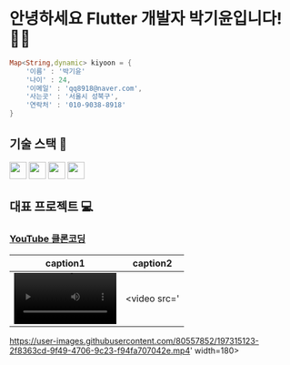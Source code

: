 # 안녕하세요 Flutter 개발자 박기윤입니다! 🙌🏼

```dart
Map<String,dynamic> kiyoon = {
    '이름' : '박기윤'
    '나이' : 24,
    '이메일' : 'qq8918@naver.com',
    '사는곳' : '서울시 성북구',
    '연락처' : '010-9038-8918'
}
```

## 기술 스택 📕
<span>
<img style src="https://img.shields.io/badge/Flutter-02569B?style=flat-square&logo=flutter&logoColor=white" height = 30 /> 
<img src="https://img.shields.io/badge/Dart-0175C2?style=flat-square&logo=dart&logoColor=white" height = '30'/>
<img src="https://img.shields.io/badge/Firebase-FFCA28?style=flat-square&logo=firebase&logoColor=black" height = '30'/>
<img src="https://img.shields.io/badge/javascript-F7DF1E?style=flat-square&logo=javascript&logoColor=black" height = '30'/>
</span>


## 대표 프로젝트 💻

### <a href="https://github.com/kiyounpark/clone_youtube">YouTube 클론코딩</a>

caption1 | caption2
:-: | :-:
<video  src='https://user-images.githubusercontent.com/80557852/197308711-dce9c508-ce76-4d63-8048-8fc1c499c15c.mov' width=180/> | <video src='
https://user-images.githubusercontent.com/80557852/197315123-2f8363cd-9f49-4706-9c23-f94fa707042e.mp4' width=180>

    



